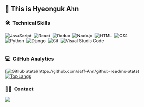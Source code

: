 ## 👋 This is Hyeonguk Ahn

### 🛠 &nbsp;Technical Skills
![JavaScript](https://img.shields.io/badge/-JavaScript-05122A?style=flat&logo=javascript)&nbsp;
![React](https://img.shields.io/badge/-React-05122A?style=flat&logo=react)&nbsp;
![Redux](https://img.shields.io/badge/-Redux-05122A?style=flat&logo=redux)&nbsp;
![Node.js](https://img.shields.io/badge/-Node.js-05122A?style=flat&logo=node.js)&nbsp;
![HTML](https://img.shields.io/badge/-HTML-05122A?style=flat&logo=HTML5)&nbsp;
![CSS](https://img.shields.io/badge/-CSS-05122A?style=flat&logo=CSS3&logoColor=1572B6)&nbsp;\
![Python](https://img.shields.io/badge/-Python-05122A?style=flat&logo=python)&nbsp;
![Django](https://img.shields.io/badge/-Django-05122A?style=flat&logo=django&logoColor=092E20)&nbsp;
![Git](https://img.shields.io/badge/-Git-05122A?style=flat&logo=git)&nbsp;
![Visual Studio Code](https://img.shields.io/badge/-Visual%20Studio%20Code-05122A?style=flat&logo=visual-studio-code&logoColor=007ACC)&nbsp;\
<br/>

### 💻 &nbsp;GitHub Analytics

[![Github stats](https://github-readme-stats.vercel.app/api?username=Jeff-Ahn&show_icons=true&theme=algolia&include_all_commits=true&count_private=true")](https://github.com/Jeff-Ahn/github-readme-stats)
[![Top Langs](https://github-readme-stats.vercel.app/api/top-langs/?username=Jeff-Ahn&layout=compact&theme=algolia)](https://github.com/Jeff-Ahn/github-readme-stats)


### 🤝🏻 &nbsp;Contact
<a href="mailto:ahu8867@gmail.com"><img src="https://img.shields.io/badge/-ahu8867@gmail.com-D14836?style=flat&logo=Gmail&logoColor=white"/></a>
